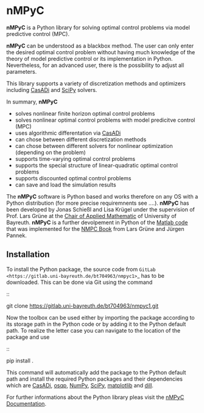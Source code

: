# nMPyC

**nMPyC** is a Python library for solving optimal control problems via model predictive control (MPC).

**nMPyC** can be understood as a blackbox method. The user can only enter the desired optimal control problem without having much knowledge of the theory of model predictive control or its implementation in Python. Nevertheless, for an advanced user, there is the possibility to adjust all parameters.

This library supports a variety of discretization methods and optimizers including [CasADi](https://web.casadi.org/>) and [SciPy](https://scipy.org/>) solvers.

In summary, **nMPyC**
   - solves nonlinear finite horizon optimal control problems 
   - solves nonlinear optimal control problems with model predicitve control (MPC)
   - uses algorithmic differentation via [CasADi](https://web.casadi.org/)
   - can chose between different discretization methods
   - can chose between different solvers for nonlinear optimization (depending on the problem)
   - supports time-varying optimal control problems
   - supports the special structure of linear-quadratic optimal control problems
   - supports discounted optimal control problems
   - can save and load the simulation results

The **nMPyC** software is Python based and works therefore on any OS with a Python distribution (for more precise requiremnents see ....). 
**nMPyC** has been developed by Jonas Schießl and Lisa Krügel under the supervision of Prof. Lars Grüne at the [Chair of Applied Mathematic](https://num.math.uni-bayreuth.de/en/index.html) of University of Bayreuth. 
**nMPyC** is a further devolpement in Python of the [Matlab code](http://numerik.mathematik.uni-bayreuth.de/~lgruene/nmpc-book/matlab_nmpc.html) that was implemented for the [NMPC Book](http://numerik.mathematik.uni-bayreuth.de/~lgruene/nmpc-book/) from Lars Grüne and Jürgen Pannek.

## Installation 

To install the Python package, the source code from `GitLab <https://gitlab.uni-bayreuth.de/bt704963/nmpyc1>`_ has to be downloaded.
This can be done via Git using the command

::

   git clone https://gitlab.uni-bayreuth.de/bt704963/nmpyc1.git

Now the toolbox can be used either by importing the package according to its storage path in the Python code or by adding it to the Python default path.
To realize the letter case you can navigate to the location of the package and use

::

   pip install .

This command will automatically add the package to the Python default path and install the required Python packages and their dependencies which are [CasADi](https://web.casadi.org>), [osqp](https://osqp.org/>), [NumPy](https://numpy.org>), [SciPy](https://scipy.org>), [matplotlib](https://matplotlib.org/stable/index.html) and [dill](https://dill.readthedocs.io/en/latest/dill.html).

For further informations about the Python library pleas visit the [nMPyC Documentation](https://nmpyc.readthedocs.io/).
